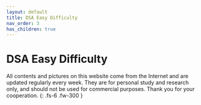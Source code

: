 ```yaml
---
layout: default
title: DSA Easy Difficulty
nav_order: 3
has_children: true
---
```


# DSA Easy Difficulty

All contents and pictures on this website come from the Internet and are updated regularly every week. They are for personal study and research only, and should not be used for commercial purposes. Thank you for your cooperation.
{: .fs-6 .fw-300 }



